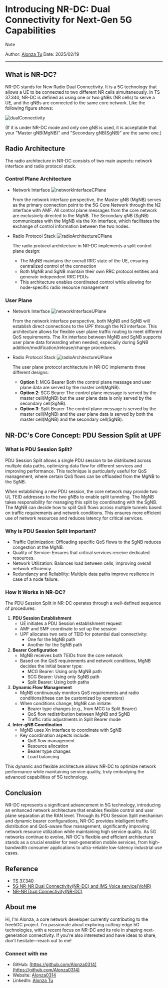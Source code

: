 # Introducing NR-DC: Dual Connectivity for Next-Gen 5G Capabilities

> [!Note]
> Author: [Alonza Tu](https://www.linkedin.com/in/feng-tu-b91405345/)
> Date: 2025/02/19

---

## What is NR-DC?

NR-DC stands for New Radio Dual Connectivity. It is a 5G technology that allows a UE to be connected to two different NR cells simultaneously.
In TS 37.340, NR-DC is defined as using one or two gNBs (NR cells) to serve a UE, and the gNBs are connected to the same core network. Like the following figure shows:

![dualConnectivity](dualConnectivity.png)

(If it is under NR-DC mode and only one gNB is used, it is acceptable that your "Master gNB(MgNB)" and "Secondary gNB(SgNB)" are the same one.)

## Radio Architecture

The radio architecture in NR-DC consists of two main aspects: network interface and radio protocol stack.

### Control Plane Architecture

- Network Interface
![networkInterfaceCPlane](networkInterfaceCPlane.png) 

    From the network interface perspective, the Master gNB (MgNB) serves as the primary connection point to the 5G Core Network through the N2 interface with AMF. All control plane messages from the core network are exclusively directed to the MgNB. The Secondary gNB (SgNB) communicates with the MgNB via the Xn interface, which facilitates the exchange of control information between the two nodes.

- Radio Protocol Stack
![radioArchitectureCPlane](radioArchitectureCPlane.png)

    The radio protocol architecture in NR-DC implements a split control plane design:

    - The MgNB maintains the overall RRC state of the UE, ensuring centralized control of the connection
    - Both MgNB and SgNB maintain their own RRC protocol entities and generate independent RRC PDUs
    - This architecture enables coordinated control while allowing for node-specific radio resource management

### User Plane

- Network Interface
![networkInterfaceUPlane](networkInterfaceUPlane.png)

    From the network interface perspective, both MgNB and SgNB will establish direct connections to the UPF through the N3 interface. This architecture allows for flexible user plane traffic routing to meet different QoS requirements.
    The Xn interface between MgNB and SgNB supports user plane data forwarding when needed, especially during SgNB addition/modification/release/change procedures.

- Radio Protocol Stack
![radioArchitectureUPlane](radioArchitectureUPlane.png)

    The user plane protocol architecture in NR-DC implements three different designs:

    - **Option 1**: MCG Bearer
        Both the control plane message and user plane data are served by the master cell(MgNB).
    - **Option 2**: SCG Bearer
        The control plane message is served by the master cell(MgNB) but the user plane data is only served by the secondary cell(SgNB).
    - **Option 3**: Split Bearer
        The control plane message is served by the master cell(MgNB) and the user plane data is served by both the master cell(MgNB) and the secondary cell(SgNB).

## NR-DC's Core Concept: PDU Session Split at UPF

### What is PDU Session Split?

PDU Session Split allows a single PDU session to be distributed across multiple data paths, optimizing data flow for different services and improving performance. This technique is particularly useful for QoS management, where certain QoS flows can be offloaded from the MgNB to the SgNB.

When establishing a new PDU session, the core network may provide two UL TEID addresses to the two gNBs to enable split tunneling. The MgNB takes responsibility for managing this split by coordinating with the SgNB. The MgNB can decide how to split QoS flows across multiple tunnels based on traffic requirements and network conditions. This ensures more efficient use of network resources and reduces latency for critical services.

### Why is PDU Session Split Important?

- Traffic Optimization: Offloading specific QoS flows to the SgNB reduces congestion at the MgNB.
- Quality of Service: Ensures that critical services receive dedicated resources.
- Network Utilization: Balances load between cells, improving overall network efficiency.
- Redundancy and Reliability: Multiple data paths improve resilience in case of a node failure.

### How It Works in NR-DC?

The PDU Session Split in NR-DC operates through a well-defined sequence of procedures:

1. **PDU Session Establishment**
      - UE initiates a PDU Session establishment request
      - AMF and SMF coordinate to set up the session
      - UPF allocates two sets of TEID for potential dual connectivity:
        - One for the MgNB path
        - Another for the SgNB path
2. **Bearer Configuration**
      - MgNB receives both TEIDs from the core network
      - Based on the QoS requirements and network conditions, MgNB decides the initial bearer type:
        - MCG Bearer: Using only MgNB path
        - SCG Bearer: Using only SgNB path
        - Split Bearer: Using both paths
3. **Dynamic Flow Management**
      - MgNB continuously monitors QoS requirements and radio conditions(these can be customized by operators)
      - When conditions change, MgNB can initiate:
        - Bearer type changes (e.g., from MCG to Split Bearer)
        - QoS flow redistribution between MgNB and SgNB
        - Traffic ratio adjustments in Split Bearer mode
4. **Inter-gNB Coordination**
      - MgNB uses Xn interface to coordinate with SgNB
      - Key coordination aspects include:
        - QoS flow management
        - Resource allocation
        - Bearer type changes
        - Load balancing

This dynamic and flexible architecture allows NR-DC to optimize network performance while maintaining service quality, truly embodying the advanced capabilities of 5G technology.

## Conclusion

NR-DC represents a significant advancement in 5G technology, introducing an enhanced network architecture that enables flexible control and user plane separation at the RAN level. Through its PDU Session Split mechanism and dynamic bearer configurations, NR-DC provides intelligent traffic distribution and QoS-aware flow management, significantly improving network resource utilization while maintaining high service quality. As 5G networks continue to evolve, NR-DC's flexible and efficient architecture stands as a crucial enabler for next-generation mobile services, from high-bandwidth consumer applications to ultra-reliable low-latency industrial use cases.

## Reference

- [TS 37.340](https://portal.3gpp.org/desktopmodules/Specifications/SpecificationDetails.aspx?specificationId=3198)
- [5G NR-NR Dual Connectivity(NR-DC) and IMS Voice service(VoNR)](https://www.telecomhall.net/t/5g-nr-nr-dual-connectivity-nr-dc-and-ims-voice-service-vonr/23697)
- [NR-NR Dual Connectivity(NR-DC)](https://wirelessbrew.com/5g-nr/nr-dc/)

## About me

Hi, I'm Alonza, a core network developer currently contributing to the free5GC project. I'm passionate about exploring cutting-edge 5G technologies, with a recent focus on NR-DC and its role in shaping next-generation connectivity. If you're also interested and have ideas to share, don't hesitate—reach out to me!

### Connect with me

- GitHub: [https://github.com/Alonza0314](https://github.com/Alonza0314)
- Website: [Alonza0314](https://alonza0314.github.io/)
- LinkedIn: [Alonza Tu](https://www.linkedin.com/in/feng-tu-b91405345/)